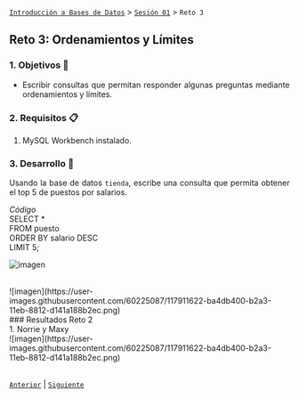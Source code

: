 [`Introducción a Bases de Datos`](../../README.md) > [`Sesión 01`](../Readme.md) > `Reto 3`
	
## Reto 3: Ordenamientos y Límites

<div style="text-align: justify;">

### 1. Objetivos :dart:

- Escribir consultas que permitan responder algunas preguntas mediante ordenamientos y límites.

### 2. Requisitos :clipboard:

1. MySQL Workbench instalado.

### 3. Desarrollo :rocket:

Usando la base de datos `tienda`, escribe una consulta que permita obtener el top 5 de puestos por salarios.

*Código*<br/>
SELECT *<br/>
FROM puesto<br/>
ORDER BY salario DESC<br/>
LIMIT 5;<br/>

![imagen](https://user-images.githubusercontent.com/60225087/117907749-ed407980-b29c-11eb-8b16-fb0f954f1f9e.png)

<br/>
![imagen](https://user-images.githubusercontent.com/60225087/117911622-ba4db400-b2a3-11eb-8812-d141a188b2ec.png)
<br/>
### Resultados Reto 2
<br/>
1. Norrie y Maxy
<br/>
![imagen](https://user-images.githubusercontent.com/60225087/117911622-ba4db400-b2a3-11eb-8812-d141a188b2ec.png)
<br/>

<br/>

[`Anterior`](../Ejemplo-04/Readme.md) | [`Siguiente`](../Readme.md)

</div>
